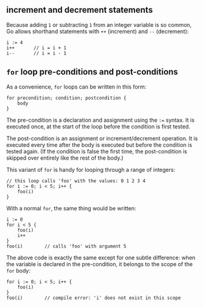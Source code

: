 
## increment and decrement statements

Because adding `1` or subtracting `1` from an integer variable is so common, Go allows shorthand statements with `++` (increment) and `--` (decrement):

```
i := 4
i++       // i = i + 1
i--       // i = i - 1
```

## `for` loop pre-conditions and post-conditions

As a convenience, `for` loops can be written in this form:

```
for precondition; condition; postcondition {
    body
}
```

The pre-condition is a declaration and assignment using the `:=` syntax. It is executed once, at the start of the loop before the condition is first tested.

The post-condition is an assignment or increment/decrement operation. It is executed every time after the body is executed but before the condition is tested again. (If the condition is false the first time, the post-condition is skipped over entirely like the rest of the body.)

This variant of `for` is handy for looping through a range of integers:

```
// this loop calls 'foo' with the values: 0 1 2 3 4
for i := 0; i < 5; i++ {
    foo(i)
}
```

With a normal `for`, the same thing would be written:

```
i := 0
for i < 5 {
    foo(i)
    i++   
}
foo(i)        // calls 'foo' with argument 5
```

The above code is exactly the same except for one subtle difference: when the variable is declared in the pre-condition, it belongs to the scope of the `for` body:

```
for i := 0; i < 5; i++ {
    foo(i)
}
foo(i)        // compile error: 'i' does not exist in this scope
```

